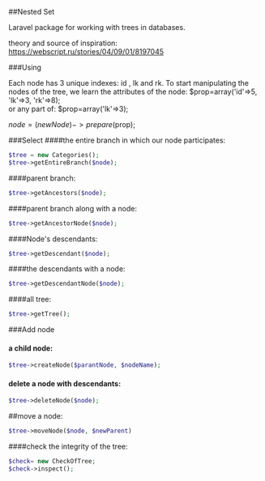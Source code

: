 ##Nested Set

Laravel package for working with trees in databases.

theory and source of inspiration: https://webscript.ru/stories/04/09/01/8197045

###Using

Each node has 3 unique indexes: id , lk and rk.
To start manipulating the nodes of the tree, we learn 
the attributes of the node:
$prop=array('id'=>5, 'lk'=>3, 'rk'=>8);  
or any part of: 
$prop=array('lk'=>3);

$node=(new Node)->prepare($prop);

###Select
####the entire branch in which our node participates:
```php
$tree = new Categories();
$tree->getEntireBranch($node);
```
####parent branch:
```php
$tree->getAncestors($node);
```
####parent branch along with a node:
```php
$tree->getAncestorNode($node);
```
####Node's descendants:
```php
$tree->getDescendant($node);
```
####the descendants with a node:
```php
$tree->getDescendantNode($node);
```
####all tree:
```php
$tree->getTree();
```
###Add node
#### a child node:
```php
$tree->createNode($parantNode, $nodeName);
```
#### delete a node with descendants:
```php
$tree->deleteNode($node);
```
##move a node:
```php
$tree->moveNode($node, $newParent)
```
####check the integrity of the tree:
```php
$check= new CheckOfTree;
$check->inspect();
```
